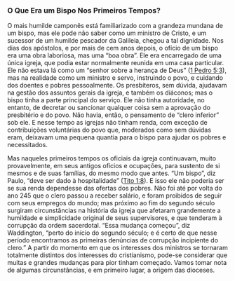 ### O Que Era um Bispo Nos Primeiros Tempos? 

O mais humilde camponês está familiarizado com a grandeza mundana de um bispo, mas ele pode não saber como um ministro de Cristo, e um sucessor de um humilde pescador da Galileia, chegou a tal dignidade. Nos dias dos apóstolos, e por mais de cem anos depois, o ofício de um bispo era uma obra laboriosa, mas uma “boa obra”. Ele era encarregado de uma única igreja, que podia estar normalmente reunida em uma casa particular. Ele não estava lá como um “senhor sobre a herança de Deus” ([1 Pedro 5:3](http://bibliaonline.com.br/acf/1pe/5/3)), mas na realidade como um ministro e servo, instruindo o povo, e cuidando dos doentes e pobres pessoalmente. Os presbíteros, sem dúvida, ajudavam na gestão dos assuntos gerais da igreja, e também os diáconos; mas o bispo tinha a parte principal do serviço. Ele não tinha autoridade, no entanto, de decretar ou sancionar qualquer coisa sem a aprovação do presbitério e do povo. Não havia, então, o pensamento de “clero inferior” sob ele. E nesse tempo as igrejas não tinham renda, com exceção de contribuições voluntárias do povo que, moderados como sem dúvidas eram, deixavam uma pequena quantia para o bispo para ajudar os pobres e necessitados.

Mas naqueles primeiros tempos os oficiais da igreja continuavam, muito provavelmente, em seus antigos ofícios e ocupações, para sustento de si mesmos e de suas famílias, do mesmo modo que antes. “Um bispo”, diz Paulo, “deve ser dado à hospitalidade” ([Tito 1:8](http://bibliaonline.com.br/acf/tt/1/8)). E isso ele não poderia ser se sua renda dependesse das ofertas dos pobres. Não foi até por volta do ano 245 que o clero passou a receber salário, e foram proibidos de seguir com seus empregos do mundo; mas próximo ao fim do segundo século surgiram circunstâncias na história da igreja que afetaram grandemente a humildade e simplicidade original de seus supervisores, e que tenderam à corrupção da ordem sacerdotal. “Essa mudança começou”, diz Waddington, “perto do início do segundo século; e é certo de que nesse período encontramos as primeiras denúncias de corrupção incipiente do clero.” A partir do momento em que os interesses dos ministros se tornaram totalmente distintos dos interesses do cristianismo, pode-se considerar que muitas e grandes mudanças para pior tinham começado. Vamos tomar nota de algumas circunstâncias, e em primeiro lugar, a origem das dioceses.
